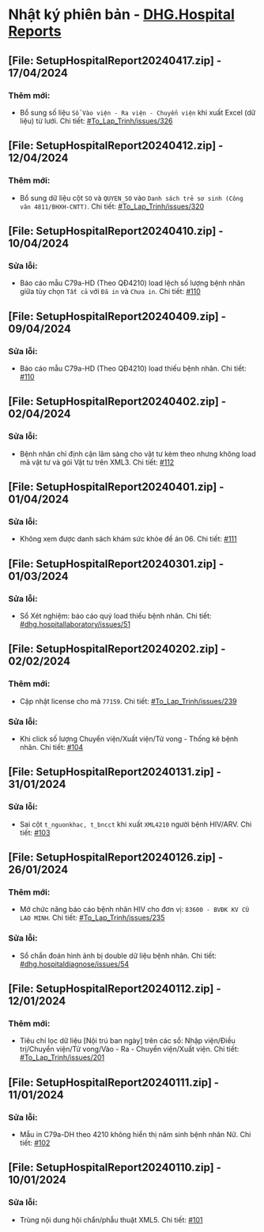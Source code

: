 # Nhật ký phiên bản - [DHG.Hospital Reports](https://gofile.me/78TQg/9ZlS3PeMl)

## [File: SetupHospitalReport20240417.zip] - 17/04/2024
### Thêm mới:
- Bổ sung số liệu `Sổ Vào viện - Ra viện - Chuyển viện` khi xuất Excel (dữ liệu) từ lưới. Chi tiết: [#To_Lap_Trinh/issues/326](https://github.com/dh-hos/To_Lap_Trinh/issues/326)

## [File: SetupHospitalReport20240412.zip] - 12/04/2024
### Thêm mới:
- Bổ sung dữ liệu cột `SO` và `QUYEN_SO` vào `Danh sách trẻ sơ sinh (Công văn 4811/BHXH-CNTT)`. Chi tiết: [#To_Lap_Trinh/issues/320](https://github.com/dh-hos/To_Lap_Trinh/issues/320)

## [File: SetupHospitalReport20240410.zip] - 10/04/2024
### Sửa lỗi:
- Báo cáo mẫu C79a-HD (Theo QĐ4210) load lệch số lượng bệnh nhân giữa tùy chọn `Tất cả` với `Đã in` và `Chưa in`. Chi tiết: [#110](https://github.com/dh-hos/dhg.hospitalreports/issues/110#issuecomment-2044082227)

## [File: SetupHospitalReport20240409.zip] - 09/04/2024
### Sửa lỗi:
- Báo cáo mẫu C79a-HD (Theo QĐ4210) load thiếu bệnh nhân. Chi tiết: [#110](https://github.com/dh-hos/dhg.hospitalreports/issues/110)

## [File: SetupHospitalReport20240402.zip] - 02/04/2024
### Sửa lỗi:
- Bệnh nhân chỉ định cận lâm sàng cho vật tư kèm theo nhưng không load mã vật tư và gói Vật tư trên XML3. Chi tiết: [#112](https://github.com/dh-hos/dhg.hospitalreports/issues/112)

## [File: SetupHospitalReport20240401.zip] - 01/04/2024
### Sửa lỗi:
- Không xem được danh sách khám sức khỏe đề án 06. Chi tiết: [#111](https://github.com/dh-hos/dhg.hospitalreports/issues/111)

## [File: SetupHospitalReport20240301.zip] - 01/03/2024
### Sửa lỗi:
- Sổ Xét nghiệm: báo cáo quý load thiếu bệnh nhân. Chi tiết: [#dhg.hospitallaboratory/issues/51](https://github.com/dh-hos/dhg.hospitallaboratory/issues/51)

## [File: SetupHospitalReport20240202.zip] - 02/02/2024
### Thêm mới:
- Cập nhật license cho mã `77159`. Chi tiết: [#To_Lap_Trinh/issues/239](https://github.com/dh-hos/To_Lap_Trinh/issues/239)
### Sửa lỗi:
- Khi click số lượng Chuyển viện/Xuất viện/Tử vong - Thống kê bệnh nhân. Chi tiết: [#104](https://github.com/dh-hos/dhg.hospitalreports/issues/104)

## [File: SetupHospitalReport20240131.zip] - 31/01/2024
### Sửa lỗi:
- Sai cột `t_nguonkhac, t_bncct` khi xuất `XML4210` người bệnh HIV/ARV. Chi tiết: [#103](https://github.com/dh-hos/dhg.hospitalreports/issues/103)

## [File: SetupHospitalReport20240126.zip] - 26/01/2024
### Thêm mới:
- Mở chức năng báo cáo bệnh nhân HIV cho đơn vị: `83600 - BVĐK KV CÙ LAO MINH`. Chi tiết: [#To_Lap_Trinh/issues/235](https://github.com/dh-hos/To_Lap_Trinh/issues/235)
### Sửa lỗi:
- Sổ chẩn đoán hình ảnh bị double dữ liệu bệnh nhân. Chi tiết: [#dhg.hospitaldiagnose/issues/54](https://github.com/dh-hos/dhg.hospitaldiagnose/issues/54)

## [File: SetupHospitalReport20240112.zip] - 12/01/2024
### Thêm mới:
- Tiêu chí lọc dữ liệu [Nội trú ban ngày] trên các sổ: Nhập viện/Điều trị/Chuyển viện/Tử vong/Vào - Ra - Chuyển viện/Xuất viện. Chi tiết: [#To_Lap_Trinh/issues/201](https://github.com/dh-hos/To_Lap_Trinh/issues/201)

## [File: SetupHospitalReport20240111.zip] - 11/01/2024
### Sửa lỗi:
- Mẫu in C79a-DH theo 4210 không hiển thị năm sinh bệnh nhân Nữ. Chi tiết: [#102](https://github.com/dh-hos/dhg.hospitalreports/issues/102)

## [File: SetupHospitalReport20240110.zip] - 10/01/2024
### Sửa lỗi:
- Trùng nội dung hội chẩn/phẫu thuật XML5. Chi tiết: [#101](https://github.com/dh-hos/dhg.hospitalreports/issues/101)
